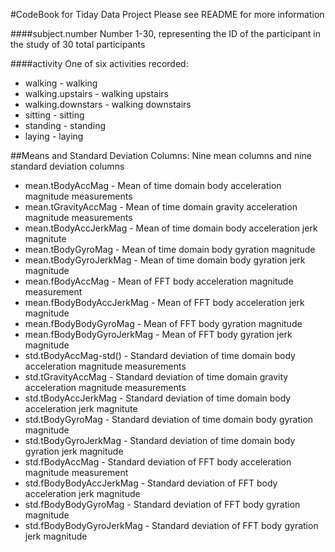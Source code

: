#CodeBook for Tiday Data Project
Please see README for more information

####subject.number
Number 1-30, representing the ID of the participant in the study of 30 total participants

####activity
One of six activities recorded:
* walking - walking
* walking.upstairs - walking upstairs
* walking.downstars - walking downstairs
* sitting - sitting
* standing - standing
* laying - laying

##Means and Standard Deviation Columns:
Nine mean columns and nine standard deviation columns
* mean.tBodyAccMag - Mean of time domain body acceleration magnitude measurements
* mean.tGravityAccMag - Mean of time domain gravity acceleration magnitude measurements
* mean.tBodyAccJerkMag - Mean of time domain body acceleration jerk magnitute
* mean.tBodyGyroMag - Mean of time domain body gyration magnitude
* mean.tBodyGyroJerkMag - Mean of time domain body gyration jerk magnitude
* mean.fBodyAccMag - Mean of FFT body acceleration magnitude measurement
* mean.fBodyBodyAccJerkMag - Mean of FFT body acceleration jerk magnitude
* mean.fBodyBodyGyroMag - Mean of FFT body gyration magnitude
* mean.fBodyBodyGyroJerkMag - Mean of FFT body gyration jerk magnitude
* std.tBodyAccMag-std() - Standard deviation of time domain body acceleration magnitude measurements
* std.tGravityAccMag - Standard deviation of time domain gravity acceleration magnitude measurements
* std.tBodyAccJerkMag - Standard deviation of time domain body acceleration jerk magnitute
* std.tBodyGyroMag - Standard deviation of time domain body gyration magnitude
* std.tBodyGyroJerkMag - Standard deviation of time domain body gyration jerk magnitude
* std.fBodyAccMag - Standard deviation of FFT body acceleration magnitude measurement
* std.fBodyBodyAccJerkMag - Standard deviation of FFT body acceleration jerk magnitude
* std.fBodyBodyGyroMag - Standard deviation of FFT body gyration magnitude
* std.fBodyBodyGyroJerkMag - Standard deviation of FFT body gyration jerk magnitude
